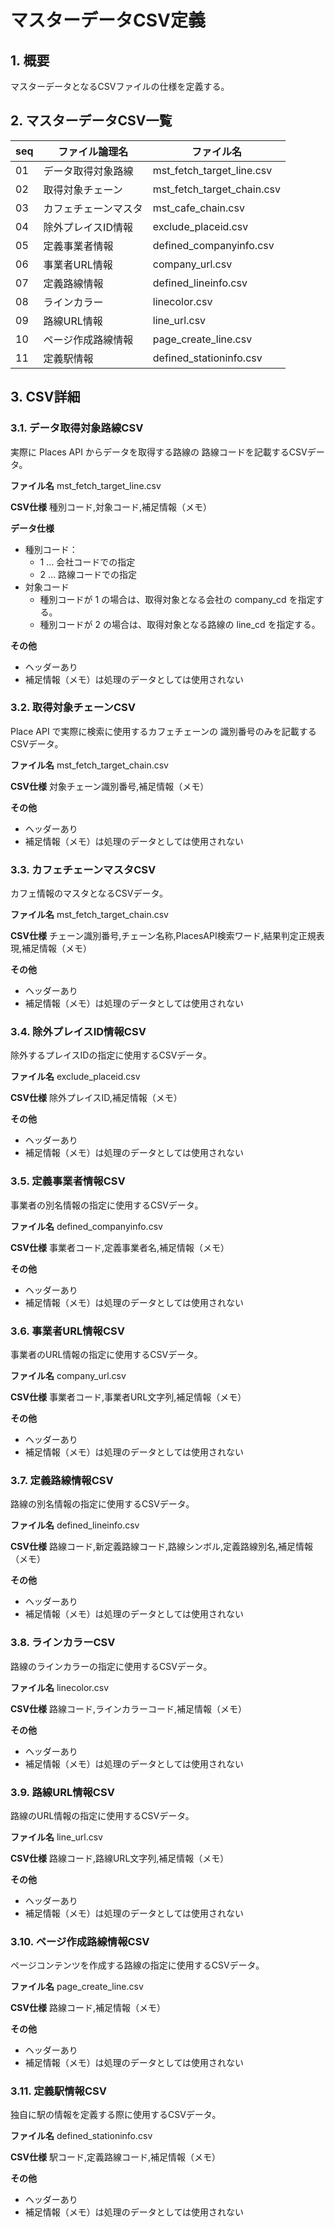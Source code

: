 # マスターデータCSV定義

## 1. 概要
マスターデータとなるCSVファイルの仕様を定義する。

## 2. マスターデータCSV一覧

| seq |    ファイル論理名    |         ファイル名         |
| --- | -------------------- | -------------------------- |
| 01  | データ取得対象路線   | mst_fetch_target_line.csv  |
| 02  | 取得対象チェーン     | mst_fetch_target_chain.csv |
| 03  | カフェチェーンマスタ | mst_cafe_chain.csv         |
| 04  | 除外プレイスID情報   | exclude_placeid.csv        |
| 05  | 定義事業者情報       | defined_companyinfo.csv    |
| 06  | 事業者URL情報        | company_url.csv            |
| 07  | 定義路線情報         | defined_lineinfo.csv       |
| 08  | ラインカラー         | linecolor.csv              |
| 09  | 路線URL情報          | line_url.csv               |
| 10  | ページ作成路線情報   | page_create_line.csv       |
| 11  | 定義駅情報           | defined_stationinfo.csv    |


## 3. CSV詳細

### 3.1. データ取得対象路線CSV
実際に Places API からデータを取得する路線の
路線コードを記載するCSVデータ。

**ファイル名**
mst_fetch_target_line.csv

**CSV仕様**
種別コード,対象コード,補足情報（メモ）

**データ仕様**
- 種別コード：
  - 1 … 会社コードでの指定
  - 2 … 路線コードでの指定
- 対象コード
  - 種別コードが 1 の場合は、取得対象となる会社の company_cd を指定する。
  - 種別コードが 2 の場合は、取得対象となる路線の line_cd を指定する。

**その他**
- ヘッダーあり
- 補足情報（メモ）は処理のデータとしては使用されない


### 3.2. 取得対象チェーンCSV
Place API で実際に検索に使用するカフェチェーンの
識別番号のみを記載するCSVデータ。

**ファイル名**
mst_fetch_target_chain.csv

**CSV仕様**
対象チェーン識別番号,補足情報（メモ）

**その他**
- ヘッダーあり
- 補足情報（メモ）は処理のデータとしては使用されない


### 3.3. カフェチェーンマスタCSV
カフェ情報のマスタとなるCSVデータ。

**ファイル名**
mst_fetch_target_chain.csv

**CSV仕様**
チェーン識別番号,チェーン名称,PlacesAPI検索ワード,結果判定正規表現,補足情報（メモ）

**その他**
- ヘッダーあり
- 補足情報（メモ）は処理のデータとしては使用されない


### 3.4. 除外プレイスID情報CSV
除外するプレイスIDの指定に使用するCSVデータ。

**ファイル名**
exclude_placeid.csv

**CSV仕様**
除外プレイスID,補足情報（メモ）

**その他**
- ヘッダーあり
- 補足情報（メモ）は処理のデータとしては使用されない


### 3.5. 定義事業者情報CSV
事業者の別名情報の指定に使用するCSVデータ。

**ファイル名**
defined_companyinfo.csv

**CSV仕様**
事業者コード,定義事業者名,補足情報（メモ）

**その他**
- ヘッダーあり
- 補足情報（メモ）は処理のデータとしては使用されない


### 3.6. 事業者URL情報CSV
事業者のURL情報の指定に使用するCSVデータ。

**ファイル名**
company_url.csv

**CSV仕様**
事業者コード,事業者URL文字列,補足情報（メモ）

**その他**
- ヘッダーあり
- 補足情報（メモ）は処理のデータとしては使用されない


### 3.7. 定義路線情報CSV
路線の別名情報の指定に使用するCSVデータ。

**ファイル名**
defined_lineinfo.csv

**CSV仕様**
路線コード,新定義路線コード,路線シンボル,定義路線別名,補足情報（メモ）

**その他**
- ヘッダーあり
- 補足情報（メモ）は処理のデータとしては使用されない


### 3.8. ラインカラーCSV
路線のラインカラーの指定に使用するCSVデータ。

**ファイル名**
linecolor.csv

**CSV仕様**
路線コード,ラインカラーコード,補足情報（メモ）

**その他**
- ヘッダーあり
- 補足情報（メモ）は処理のデータとしては使用されない


### 3.9. 路線URL情報CSV
路線のURL情報の指定に使用するCSVデータ。

**ファイル名**
line_url.csv

**CSV仕様**
路線コード,路線URL文字列,補足情報（メモ）

**その他**
- ヘッダーあり
- 補足情報（メモ）は処理のデータとしては使用されない


### 3.10. ページ作成路線情報CSV
ページコンテンツを作成する路線の指定に使用するCSVデータ。

**ファイル名**
page_create_line.csv

**CSV仕様**
路線コード,補足情報（メモ）

**その他**
- ヘッダーあり
- 補足情報（メモ）は処理のデータとしては使用されない


### 3.11. 定義駅情報CSV
独自に駅の情報を定義する際に使用するCSVデータ。

**ファイル名**
defined_stationinfo.csv

**CSV仕様**
駅コード,定義路線コード,補足情報（メモ）

**その他**
- ヘッダーあり
- 補足情報（メモ）は処理のデータとしては使用されない



